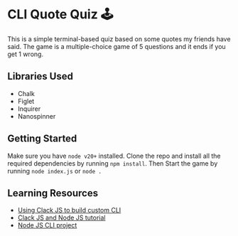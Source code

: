# CLI Quote Quiz 🕹️

This is a simple terminal-based quiz based on some quotes my friends have said. The game is a multiple-choice game of 5 questions and it ends if you get 1 wrong.

## Libraries Used

- Chalk
- Figlet
- Inquirer
- Nanospinner

## Getting Started

Make sure you have ```node v20+``` installed. Clone the repo and install all the required dependencies by running ```npm install```. Then Start the game by running ```node index.js``` or ```node .```

## Learning Resources

- [Using Clack JS to build custom CLI](https://www.youtube.com/watch?v=JUaUJ4Vzt5s)
- [Clack JS and Node JS tutorial](https://www.youtube.com/watch?v=GupmEQFkDJM)
- [Node JS CLI project](https://www.youtube.com/watch?v=_oHByo8tiEY)


